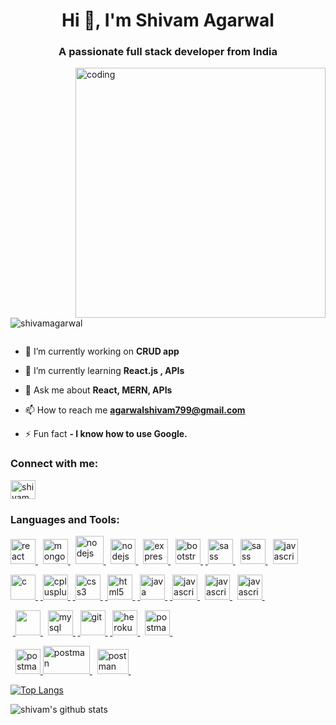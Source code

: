 
<h1 align="center">Hi 👋, I'm Shivam Agarwal</h1>
<h3 align="center">A passionate full stack developer from India</h3>
<img align = "right" alt = "coding" width="400" src="https://cdn.dribbble.com/users/1162077/screenshots/3848914/programmer.gif" >

<p align="left"> <img src="https://komarev.com/ghpvc/?username=shivamagarwal&label=Profile%20views&color=0e75b6&style=flat" alt="shivamagarwal" /> </p>

<p align="left"> <a href="https://twitter.com/" target="blank"><img src="https://img.shields.io/twitter/follow/?logo=twitter&style=for-the-badge" alt="" /></a> </p>

- 🔭 I’m currently working on **CRUD app**

- 🌱 I’m currently learning **React.js , APIs**

- 💬 Ask me about **React, MERN, APIs**

- 📫 How to reach me **agarwalshivam799@gmail.com**

- ⚡ Fun fact **- I know how to use Google.**

<h3 align="left">Connect with me:</h3>
<p align="left">
<a href="https://codesandbox.com/shivam agarwal" target="blank"><img align="center" src="https://img.icons8.com/external-tal-revivo-duo-tal-revivo/256/external-codesandbox-an-online-code-editor-and-sharing-web-application-projects-logo-duo-tal-revivo.png" alt="shivam agarwal" height="30" width="40" /></a>
</p>

<h3 align="left">Languages and Tools:</h3>
<p align="left"> <a href="https://reactjs.org/" target="_blank" rel="noreferrer"> <img src="https://img.icons8.com/ultraviolet/256/react.png" alt="react" width="40" height="40"/> </a> &nbsp;  
  <a href="https://www.mongodb.com/" target="_blank" rel="noreferrer"> <img src="https://img.icons8.com/external-tal-revivo-shadow-tal-revivo/256/external-mongodb-a-cross-platform-document-oriented-database-program-logo-shadow-tal-revivo.png" alt="mongodb" width="40" height="40"/> </a>
  &nbsp;
  <a href="https://nodejs.org/en" target="_blank" rel="noreferrer"> <img src="https://img.icons8.com/color/256/nodejs.png" alt="nodejs" width="45" height="45"/> </a>&nbsp;
  <a href="https://mongoosejs.com/" target="_blank" rel="noreferrer"> <img src="https://img.icons8.com/color/256/mongoose.png" alt="nodejs" width="40" height="40"/> </a>&nbsp;     <a href="https://expressjs.com" target="_blank" rel="noreferrer"> <img src="https://img.icons8.com/office/1x/express-js.png" alt="express" width="40" height="40"/> </a> 
  &nbsp; <a href="https://getbootstrap.com" target="_blank" rel="noreferrer"> <img src="https://img.icons8.com/color/256/bootstrap.png" alt="bootstrap" width="40" height="40"/> </a>
  &nbsp;<a href="https://sass-lang.com" target="_blank" rel="noreferrer"> <img src="https://img.icons8.com/color/256/sass.png" alt="sass" width="40" height="40"/> </a>
&nbsp;  <a href="https://jquery.com/" target="_blank" rel="noreferrer"> <img src="https://www.vectorlogo.zone/logos/jquery/jquery-icon.svg" alt="sass" width="40" height="40"/> </a>
&nbsp; <a href="https://www.npmjs.com/" target="_blank" rel="noreferrer"> <img src="https://img.icons8.com/color/256/npm.png" alt="javascript" width="40" height="40"/> </a> 
  
  <a href="https://www.cprogramming.com/" target="_blank" rel="noreferrer"> <img src="https://img.icons8.com/fluency/256/c-programming.png" alt="c" width="40" height="40"/> </a>
  &nbsp;<a href="https://www.w3schools.com/cpp/" target="_blank" rel="noreferrer"> <img src="https://img.icons8.com/color/256/c-plus-plus-logo.png" alt="cplusplus" width="40" height="40"/> </a>
  &nbsp;<a href="https://www.w3schools.com/css/" target="_blank" rel="noreferrer"> <img src="https://img.icons8.com/color/256/css3.png" alt="css3" width="40" height="40"/> </a>
  &nbsp;<a href="https://www.w3.org/html/" target="_blank" rel="noreferrer"> <img src="https://img.icons8.com/color/256/html-5.png" alt="html5" width="40" height="40"/> </a>
  &nbsp;<a href="https://www.java.com" target="_blank" rel="noreferrer"> <img src="https://img.icons8.com/color/256/java-coffee-cup-logo.png" alt="java" width="40" height="40"/> </a>
  &nbsp;<a href="https://developer.mozilla.org/en-US/docs/Web/JavaScript" target="_blank" rel="noreferrer"> <img src="https://img.icons8.com/color/256/javascript.png" alt="javascript" width="40" height="40"/> </a>&nbsp; 
  <a href="https://tailwindcss.com/" target="_blank" rel="noreferrer"> <img src="https://img.icons8.com/fluency/256/tailwind_css.png" alt="javascript" width="40" height="40"/> </a>&nbsp;
   <a href="https://ejs.co/" target="_blank" rel="noreferrer"> <img src="https://cdn.icon-icons.com/icons2/2107/PNG/512/file_type_ejs_icon_130626.png" alt="javascript" width="40" height="40"/> </a>&nbsp;
  
  
  &nbsp;<a href="https://github.com/ShivamAgarwal00" target="_blank" rel="noreferrer"> <img src="https://img.icons8.com/3d-fluency/256/github.png" width="40" height="40"/> </a>&nbsp;
  <a href="https://www.mysql.com/" target="_blank" rel="noreferrer"> <img src="https://img.icons8.com/color/256/mysql-logo.png" alt="mysql" width="40" height="40"/> </a> 
  &nbsp;<a href="https://git-scm.com/" target="_blank" rel="noreferrer"> <img src="https://www.vectorlogo.zone/logos/git-scm/git-scm-icon.svg" alt="git" width="40" height="40"/> </a>
  &nbsp;<a href="https://heroku.com" target="_blank" rel="noreferrer"> <img src="https://www.vectorlogo.zone/logos/heroku/heroku-icon.svg" alt="heroku" width="40" height="40"/> </a> 
  &nbsp;
  <a href="https://postman.com" target="_blank" rel="noreferrer"> <img src="https://www.vectorlogo.zone/logos/getpostman/getpostman-icon.svg" alt="postman" width="40" height="40"/> </a> 
  &nbsp;</p>
  
  &nbsp; <a href="https://code.visualstudio.com/" target="_blank" rel="noreferrer"> <img src="https://upload.vectorlogo.zone/logos/visualstudio_code/images/a4381320-f83c-4a29-9db3-b241c1d096b1.svg" alt="postman" width="40" height="40"/> </a>
  <a href="https://atom.en.uptodown.com/windows" target="_blank" rel="noreferrer"> <img src="https://www.vectorlogo.zone/logos/atom_io/atom_io-ar21.svg" alt="postman" width="75" height="45"/> </a> &nbsp;
  <a href="https://hyper.is/" target="_blank" rel="noreferrer"> <img src="https://cdn.dribbble.com/users/547243/screenshots/6380986/hyper-shot_4x.png?compress=1&resize=400x300&vertical=top" alt="postman" width="50" height="40"/> </a> &nbsp;

[![Top Langs](https://github-readme-stats-git-masterrstaa-rickstaa.vercel.app/api/top-langs/?username=shivamagarwal00)](https://github.com/shivamagarwal00/github-readme-stats)

![shivam's github stats](https://github-readme-stats.vercel.app/api?username=shivamagarwal00)



